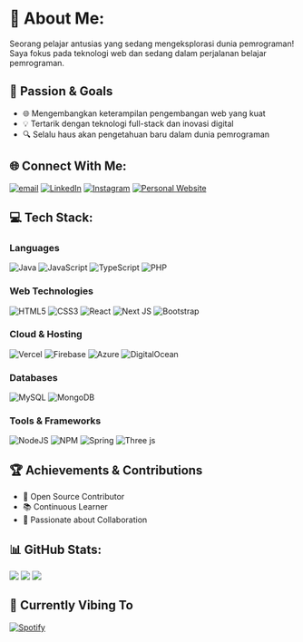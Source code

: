 # 💫 About Me:
Seorang pelajar antusias yang sedang mengeksplorasi dunia pemrograman! Saya fokus pada teknologi web dan sedang dalam perjalanan belajar pemrograman.

## 🚀 Passion & Goals
- 🌐 Mengembangkan keterampilan pengembangan web yang kuat
- 💡 Tertarik dengan teknologi full-stack dan inovasi digital
- 🔍 Selalu haus akan pengetahuan baru dalam dunia pemrograman

## 🌐 Connect With Me:
[![email](https://img.shields.io/badge/Email-D14836?logo=gmail&logoColor=white)](mailto:finsiahay@gmail.com) 
[![LinkedIn](https://img.shields.io/badge/LinkedIn-0077B5?logo=linkedin&logoColor=white)](https://www.linkedin.com/in/yourprofile)
[![Instagram](https://img.shields.io/badge/Instagram-E4405F?logo=instagram&logoColor=white)](https://www.instagram.com/yourprofile)
[![Personal Website](https://img.shields.io/badge/Website-000000?logo=About.me&logoColor=white)](https://yourportfolio.com)

## 💻 Tech Stack:
### Languages
![Java](https://img.shields.io/badge/java-%23ED8B00.svg?style=for-the-badge&logo=openjdk&logoColor=white)
![JavaScript](https://img.shields.io/badge/javascript-%23323330.svg?style=for-the-badge&logo=javascript&logoColor=%23F7DF1E)
![TypeScript](https://img.shields.io/badge/typescript-%23007ACC.svg?style=for-the-badge&logo=typescript&logoColor=white)
![PHP](https://img.shields.io/badge/php-%23777BB4.svg?style=for-the-badge&logo=php&logoColor=white)

### Web Technologies
![HTML5](https://img.shields.io/badge/html5-%23E34F26.svg?style=for-the-badge&logo=html5&logoColor=white)
![CSS3](https://img.shields.io/badge/css3-%231572B6.svg?style=for-the-badge&logo=css3&logoColor=white)
![React](https://img.shields.io/badge/react-%2320232a.svg?style=for-the-badge&logo=react&logoColor=%2361DAFB)
![Next JS](https://img.shields.io/badge/Next-black?style=for-the-badge&logo=next.js&logoColor=white)
![Bootstrap](https://img.shields.io/badge/bootstrap-%238511FA.svg?style=for-the-badge&logo=bootstrap&logoColor=white)

### Cloud & Hosting
![Vercel](https://img.shields.io/badge/vercel-%23000000.svg?style=for-the-badge&logo=vercel&logoColor=white)
![Firebase](https://img.shields.io/badge/firebase-%23039BE5.svg?style=for-the-badge&logo=firebase)
![Azure](https://img.shields.io/badge/azure-%230072C6.svg?style=for-the-badge&logo=microsoftazure&logoColor=white)
![DigitalOcean](https://img.shields.io/badge/DigitalOcean-%230167ff.svg?style=for-the-badge&logo=digitalOcean&logoColor=white)

### Databases
![MySQL](https://img.shields.io/badge/mysql-4479A1.svg?style=for-the-badge&logo=mysql&logoColor=white)
![MongoDB](https://img.shields.io/badge/MongoDB-%234ea94b.svg?style=for-the-badge&logo=mongodb&logoColor=white)

### Tools & Frameworks
![NodeJS](https://img.shields.io/badge/node.js-6DA55F?style=for-the-badge&logo=node.js&logoColor=white)
![NPM](https://img.shields.io/badge/NPM-%23CB3837.svg?style=for-the-badge&logo=npm&logoColor=white)
![Spring](https://img.shields.io/badge/spring-%236DB33F.svg?style=for-the-badge&logo=spring&logoColor=white)
![Three js](https://img.shields.io/badge/threejs-black?style=for-the-badge&logo=three.js&logoColor=white)

## 🏆 Achievements & Contributions
- 🌟 Open Source Contributor
- 📚 Continuous Learner
- 🤝 Passionate about Collaboration

## 📊 GitHub Stats:
![](https://github-readme-stats.vercel.app/api?username=Finsiii&theme=dark&hide_border=false&include_all_commits=true&count_private=true)
![](https://nirzak-streak-stats.vercel.app/?user=Finsiii&theme=dark&hide_border=false)
![](https://github-readme-stats.vercel.app/api/top-langs/?username=Finsiii&theme=dark&hide_border=false&include_all_commits=true&count_private=true&layout=compact)

## 🎵 Currently Vibing To
[![Spotify](https://img.shields.io/badge/Spotify-1ED760?logo=spotify&logoColor=white)]([https://open.spotify.com/user/Finsii](https://open.spotify.com/user/31i4scdojvhoeywphgncc5gw3zki?si=b74802581e9143fe))

